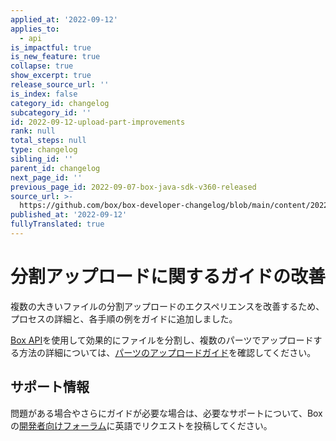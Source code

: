 ```yaml
---
applied_at: '2022-09-12'
applies_to:
  - api
is_impactful: true
is_new_feature: true
collapse: true
show_excerpt: true
release_source_url: ''
is_index: false
category_id: changelog
subcategory_id: ''
id: 2022-09-12-upload-part-improvements
rank: null
total_steps: null
type: changelog
sibling_id: ''
parent_id: changelog
next_page_id: ''
previous_page_id: 2022-09-07-box-java-sdk-v360-released
source_url: >-
  https://github.com/box/box-developer-changelog/blob/main/content/2022/09-12-upload-part-improvements.md
published_at: '2022-09-12'
fullyTranslated: true
---
```

# 分割アップロードに関するガイドの改善

複数の大きいファイルの分割アップロードのエクスペリエンスを改善するため、プロセスの詳細と、各手順の例をガイドに追加しました。

<!-- more -->

[Box API][3]を使用して効果的にファイルを分割し、複数のパーツでアップロードする方法の詳細については、[パーツのアップロードガイド][2]を確認してください。

## サポート情報

問題がある場合やさらにガイドが必要な場合は、必要なサポートについて、Boxの[開発者向けフォーラム][1]に英語でリクエストを投稿してください。

[1]: https://support.box.com/hc/en-us/community/topics/360001932973-Platform-and-Developer-Forum

[2]: g://uploads/chunked/upload-part

[3]: e://put-files-upload-sessions-id
